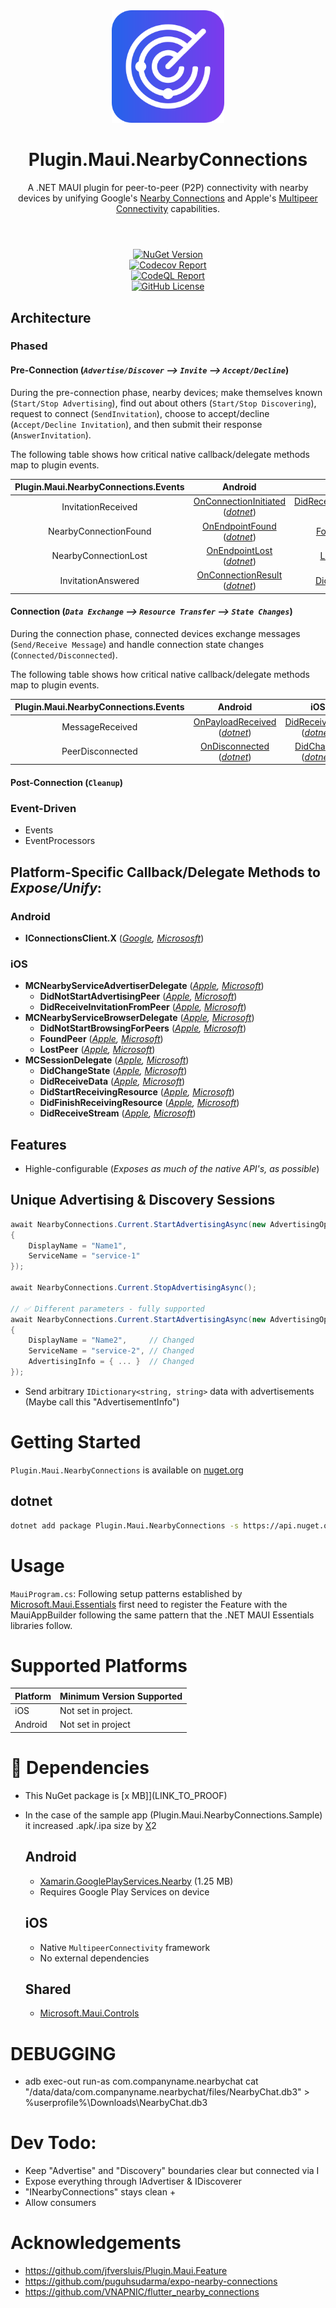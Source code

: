 <div align="center">
  <picture>
    <img src=".assets/nuget.svg" width="180">
  </picture>

  <h1>
    Plugin.Maui.NearbyConnections
  </h1>
  <p>
    A .NET MAUI plugin for peer-to-peer (P2P) connectivity with nearby devices by unifying Google's <a href="https://developers.google.com/nearby/connections/overview" target="_blank">Nearby Connections</a> and Apple's <a href="https://developer.apple.com/documentation/multipeerconnectivity" target="_blank">Multipeer Connectivity</a> capabilities.
  </p>
</div>
<h1>
</h1>
</br>

<div align="center">
  <div>
    <a href="https://www.nuget.org/packages/Plugin.Maui.NearbyConnections">
      <img alt="NuGet Version" src="https://img.shields.io/nuget/v/Plugin.Maui.NearbyConnections">
    </a>
  </div>
  <div>
    <a href="https://codecov.io/gh/phunkeler/Plugin.Maui.NearbyConnections">
      <img alt="Codecov Report" src="https://img.shields.io/codecov/c/gh/phunkeler/Plugin.Maui.NearbyConnections/main?">
    </a>
  </div>
  <div>
    <a href="https://github.com/phunkeler/Plugin.Maui.NearbyConnections/actions/workflows/codeql.yml">
        <img alt="CodeQL Report" src="https://github.com/phunkeler/Plugin.Maui.NearbyConnections/actions/workflows/codeql.yml/badge.svg">
    </a>
  </div>
  <div>
    <a href="https://github.com/phunkeler/Plugin.Maui.NearbyConnections/blob/main/LICENSE">
      <img alt="GitHub License" src="https://img.shields.io/github/license/phunkeler/Plugin.Maui.NearbyConnections">
    </a>
  </div>
  </p>
</div>

## Architecture

### Phased
#### **Pre-Connection** (_`Advertise/Discover` --> `Invite` --> `Accept/Decline`_)
During the pre-connection phase, nearby devices; make themselves known (`Start/Stop Advertising`), find out about others (`Start/Stop Discovering`), request to connect (`SendInvitation`), choose to accept/decline (`Accept/Decline Invitation`), and then submit their response (`AnswerInvitation`).

The following table shows how critical native callback/delegate methods map to plugin events.

| Plugin.Maui.NearbyConnections.Events | Android               | iOS                          |
|:------------------------------------:|:---------------------:|:----------------------------:|
| InvitationReceived                   | [OnConnectionInitiated](https://developers.google.com/android/reference/com/google/android/gms/nearby/connection/ConnectionLifecycleCallback#public-abstract-void-onconnectioninitiated-string-endpointid,-connectioninfo-connectioninfo) (_[dotnet](https://github.com/dotnet/android-libraries/blob/eb048f14d0ac1fd66144572cbca3cc476b353cb5/docs/artifact-list.md)_) | [DidReceiveInvitationFromPeer](https://developer.apple.com/documentation/multipeerconnectivity/mcnearbyserviceadvertiserdelegate/advertiser(_:didreceiveinvitationfrompeer:withcontext:invitationhandler:)) (_[dotnet](https://github.com/dotnet/macios/blob/0d3c2e24a0ee88420142fd6710571d1260b99c15/src/multipeerconnectivity.cs#L413-L416)_) |
| NearbyConnectionFound | [OnEndpointFound](https://developers.google.com/android/reference/com/google/android/gms/nearby/connection/EndpointDiscoveryCallback#public-abstract-void-onendpointfound-string-endpointid,-discoveredendpointinfo-info) (_[dotnet](https://github.com/dotnet/android-libraries/blob/eb048f14d0ac1fd66144572cbca3cc476b353cb5/docs/artifact-list.md)_) | [FoundPeer](https://developer.apple.com/documentation/multipeerconnectivity/mcnearbyservicebrowserdelegate/browser(_:foundpeer:withdiscoveryinfo:)) (_[dotnet](https://github.com/dotnet/macios/blob/0d3c2e24a0ee88420142fd6710571d1260b99c15/src/multipeerconnectivity.cs#L515-L525)_) |
| NearbyConnectionLost | [OnEndpointLost](https://developers.google.com/android/reference/com/google/android/gms/nearby/connection/EndpointDiscoveryCallback#public-abstract-void-onendpointlost-string-endpointid) (_[dotnet](https://github.com/dotnet/android-libraries/blob/eb048f14d0ac1fd66144572cbca3cc476b353cb5/docs/artifact-list.md)_) | [LostPeer](https://developer.apple.com/documentation/multipeerconnectivity/mcnearbyservicebrowserdelegate/browser(_:lostpeer:)) (_[dotnet](https://github.com/dotnet/macios/blob/0d3c2e24a0ee88420142fd6710571d1260b99c15/src/multipeerconnectivity.cs#L527-L533)_) |
| InvitationAnswered | [OnConnectionResult](https://developers.google.com/android/reference/com/google/android/gms/nearby/connection/ConnectionLifecycleCallback#public-abstract-void-onconnectionresult-string-endpointid,-connectionresolution-resolution) (_[dotnet]()_) | [DidChange](https://developer.apple.com/documentation/multipeerconnectivity/mcsessiondelegate/session(_:peer:didchange:)) (_[dotnet](https://github.com/dotnet/macios/blob/0d3c2e24a0ee88420142fd6710571d1260b99c15/src/multipeerconnectivity.cs#L250-L257)_) |

#### **Connection** (_`Data Exchange` --> `Resource Transfer` --> `State Changes`_)
During the connection phase, connected devices exchange messages (`Send/Receive Message`) and handle connection state changes (`Connected/Disconnected`).

The following table shows how critical native callback/delegate methods map to plugin events.

| Plugin.Maui.NearbyConnections.Events | Android               | iOS                          |
|:------------------------------------:|:---------------------:|:----------------------------:|
| MessageReceived | [OnPayloadReceived](https://developers.google.com/android/reference/com/google/android/gms/nearby/connection/PayloadCallback#public-abstract-void-onpayloadreceived-string-endpointid,-payload-payload) (_[dotnet](https://github.com/dotnet/android-libraries/blob/eb048f14d0ac1fd66144572cbca3cc476b353cb5/docs/artifact-list.md)_) | [DidReceiveData](https://developer.apple.com/documentation/multipeerconnectivity/mcsessiondelegate/session(_:didreceive:frompeer:)) (_[dotnet](https://github.com/dotnet/macios/blob/0d3c2e24a0ee88420142fd6710571d1260b99c15/src/multipeerconnectivity.cs#L259-L266)_) |
| PeerDisconnected | [OnDisconnected](https://developers.google.com/android/reference/com/google/android/gms/nearby/connection/ConnectionLifecycleCallback#public-abstract-void-ondisconnected-string-endpointid) (_[dotnet](https://github.com/dotnet/android-libraries/blob/eb048f14d0ac1fd66144572cbca3cc476b353cb5/docs/artifact-list.md)_) | [DidChange](https://developer.apple.com/documentation/multipeerconnectivity/mcsessiondelegate/session(_:peer:didchange:)) (_[dotnet](https://github.com/dotnet/macios/blob/0d3c2e24a0ee88420142fd6710571d1260b99c15/src/multipeerconnectivity.cs#L250-L257)_) |

#### **Post-Connection** (`Cleanup`)

### Event-Driven
- Events
- EventProcessors

####


## Platform-Specific Callback/Delegate Methods to _Expose/Unify_:
### Android
- **IConnectionsClient.X** (_[Google](), [Micrososft]()_)

### iOS
- **MCNearbyServiceAdvertiserDelegate** (_[Apple](https://developer.apple.com/documentation/multipeerconnectivity/mcnearbyserviceadvertiserdelegate), [Microsoft](https://github.com/dotnet/macios/blob/943e406c8aabc9904c58404e94af00c80062f5a8/src/multipeerconnectivity.cs#L402-L424)_)
    - **DidNotStartAdvertisingPeer** (_[Apple](https://developer.apple.com/documentation/multipeerconnectivity/mcnearbyserviceadvertiserdelegate/advertiser(_:didnotstartadvertisingpeer:)), [Microsoft](https://github.com/dotnet/macios/blob/943e406c8aabc9904c58404e94af00c80062f5a8/src/multipeerconnectivity.cs#L418-L423)_)
    - **DidReceiveInvitationFromPeer** (_[Apple](https://developer.apple.com/documentation/multipeerconnectivity/mcnearbyserviceadvertiserdelegate/advertiser(_:didreceiveinvitationfrompeer:withcontext:invitationhandler:)), [Microsoft](https://github.com/dotnet/macios/blob/943e406c8aabc9904c58404e94af00c80062f5a8/src/multipeerconnectivity.cs#L413-L416C8)_)
- **MCNearbyServiceBrowserDelegate** (_[Apple](https://developer.apple.com/documentation/multipeerconnectivity/mcnearbyservicebrowserdelegate), [Microsoft](https://github.com/dotnet/macios/blob/943e406c8aabc9904c58404e94af00c80062f5a8/src/multipeerconnectivity.cs#L503-L541)_)
    - **DidNotStartBrowsingForPeers** (_[Apple](https://developer.apple.com/documentation/multipeerconnectivity/mcnearbyservicebrowserdelegate/browser(_:didnotstartbrowsingforpeers:)), [Microsoft](https://github.com/dotnet/macios/blob/943e406c8aabc9904c58404e94af00c80062f5a8/src/multipeerconnectivity.cs#L535-L540)_)
    - **FoundPeer** (_[Apple](https://developer.apple.com/documentation/multipeerconnectivity/mcnearbyservicebrowserdelegate/browser(_:foundpeer:withdiscoveryinfo:)), [Microsoft](https://github.com/dotnet/macios/blob/943e406c8aabc9904c58404e94af00c80062f5a8/src/multipeerconnectivity.cs#L515-L525)_)
    - **LostPeer** (_[Apple](https://developer.apple.com/documentation/multipeerconnectivity/mcnearbyservicebrowserdelegate/browser(_:lostpeer:)), [Microsoft](https://github.com/dotnet/macios/blob/943e406c8aabc9904c58404e94af00c80062f5a8/src/multipeerconnectivity.cs#L527-L533)_)
- **MCSessionDelegate** (_[Apple](https://developer.apple.com/documentation/multipeerconnectivity/mcsessiondelegate), [Microsoft](https://github.com/dotnet/macios/blob/943e406c8aabc9904c58404e94af00c80062f5a8/src/multipeerconnectivity.cs#L240-L320)_)
    - **DidChangeState** (_[Apple](https://developer.apple.com/documentation/multipeerconnectivity/mcsessiondelegate/session(_:peer:didchange:)), [Microsoft](https://github.com/dotnet/macios/blob/943e406c8aabc9904c58404e94af00c80062f5a8/src/multipeerconnectivity.cs#L250-L257)_)
    - **DidReceiveData** (_[Apple](), [Microsoft](https://github.com/dotnet/macios/blob/943e406c8aabc9904c58404e94af00c80062f5a8/src/multipeerconnectivity.cs#L259-L266)_)
    - **DidStartReceivingResource** (_[Apple](https://developer.apple.com/documentation/multipeerconnectivity/mcsessiondelegate/session(_:didstartreceivingresourcewithname:frompeer:with:)), [Microsoft](https://github.com/dotnet/macios/blob/943e406c8aabc9904c58404e94af00c80062f5a8/src/multipeerconnectivity.cs#L268-L276)_)
    - **DidFinishReceivingResource** (_[Apple](https://developer.apple.com/documentation/multipeerconnectivity/mcsessiondelegate/session(_:didfinishreceivingresourcewithname:frompeer:at:witherror:)), [Microsoft](https://github.com/dotnet/macios/blob/943e406c8aabc9904c58404e94af00c80062f5a8/src/multipeerconnectivity.cs#L278-L293)_)
    - **DidReceiveStream** (_[Apple](https://developer.apple.com/documentation/multipeerconnectivity/mcsessiondelegate/session(_:didreceive:withname:frompeer:)), [Microsoft](https://github.com/dotnet/macios/blob/943e406c8aabc9904c58404e94af00c80062f5a8/src/multipeerconnectivity.cs#L295-L303)_)

## Features
- Highle-configurable (_Exposes as much of the native API's, as possible_)

## **Unique Advertising & Discovery Sessions**

```csharp
await NearbyConnections.Current.StartAdvertisingAsync(new AdvertisingOptions
{
    DisplayName = "Name1",
    ServiceName = "service-1"
});

await NearbyConnections.Current.StopAdvertisingAsync();

// ✅ Different parameters - fully supported
await NearbyConnections.Current.StartAdvertisingAsync(new AdvertisingOptions
{
    DisplayName = "Name2",     // Changed
    ServiceName = "service-2", // Changed
    AdvertisingInfo = { ... }  // Changed
});
```

-   Send arbitrary `IDictionary<string, string>` data with advertisements (Maybe call this "AdvertisementInfo")

# Getting Started

`Plugin.Maui.NearbyConnections` is available on [nuget.org](https://www.nuget.org/packages/Plugin.Maui.NearbyConnections)

## **dotnet**

```bash
dotnet add package Plugin.Maui.NearbyConnections -s https://api.nuget.org/v3/index.json
```

</details>

# Usage

`MauiProgram.cs`:
Following setup patterns established by [Microsoft.Maui.Essentials](https://www.nuget.org/packages/Microsoft.Maui.Essentials) first need to register the Feature with the MauiAppBuilder following the same pattern that the .NET MAUI Essentials libraries follow.

# Supported Platforms

| Platform | Minimum Version Supported |
| -------- | ------------------------- |
| iOS      | Not set in project.       |
| Android  | Not set in project        |

# 🔗 Dependencies
-   This NuGet package is [x MB]](LINK_TO_PROOF)
-   In the case of the sample app (Plugin.Maui.NearbyConnections.Sample) it increased .apk/.ipa size by [X](LINK_TO_PROOF)2

    ## Android

    -   [Xamarin.GooglePlayServices.Nearby](https://www.nuget.org/packages/Xamarin.GooglePlayServices.Nearby/) (1.25 MB)
    -   Requires Google Play Services on device

    ## iOS

    -   Native `MultipeerConnectivity` framework
    -   No external dependencies

    ## Shared
    - [Microsoft.Maui.Controls]()

# DEBUGGING

-   adb exec-out run-as com.companyname.nearbychat cat "/data/data/com.companyname.nearbychat/files/NearbyChat.db3" > %userprofile%\Downloads\NearbyChat.db3

# Dev Todo:

-   Keep "Advertise" and "Discovery" boundaries clear but connected via I
-   Expose everything through IAdvertiser & IDiscoverer
-   "INearbyConnections" stays clean +
-   Allow consumers

# Acknowledgements

-   https://github.com/jfversluis/Plugin.Maui.Feature
-   https://github.com/puguhsudarma/expo-nearby-connections
-   https://github.com/VNAPNIC/flutter_nearby_connections

